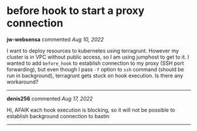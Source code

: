 # before hook to start a proxy connection

**jw-websensa** commented *Aug 10, 2022*

I want to deploy resources to kubernetes using terragrunt.
However my cluster is in VPC without public access, so I am using jumphost to get to it.
I wanted to add `before_hook` to establish connection to my proxy (SSH port forwarding),
but even though I pass `-f` option to `ssh` command (should be run in background), terragrunt gets stuck on hook execution.
Is there any workaround?
<br />
***


**denis256** commented *Aug 17, 2022*

Hi,
AFAIK each hook execution is blocking, so it will not be possible to establish background connection to bastin 
***

